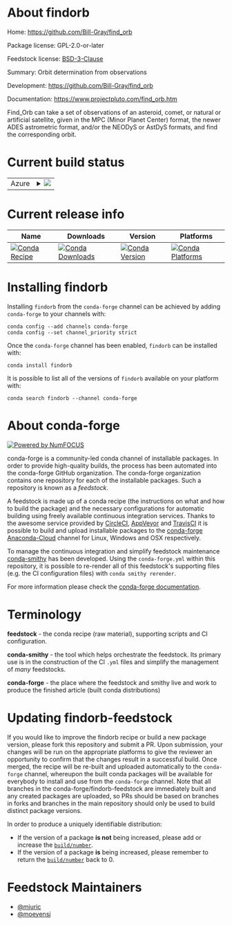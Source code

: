 About findorb
=============

Home: https://github.com/Bill-Gray/find_orb

Package license: GPL-2.0-or-later

Feedstock license: [BSD-3-Clause](https://github.com/conda-forge/findorb-feedstock/blob/master/LICENSE.txt)

Summary: Orbit determination from observations

Development: https://github.com/Bill-Gray/find_orb

Documentation: https://www.projectpluto.com/find_orb.htm

Find_Orb can take a set of observations of an asteroid, comet, or natural or artificial satellite,
given in the MPC (Minor Planet Center) format, the newer ADES astrometric format,
and/or the NEODyS or AstDyS formats, and find the corresponding orbit.


Current build status
====================


<table>
    
  <tr>
    <td>Azure</td>
    <td>
      <details>
        <summary>
          <a href="https://dev.azure.com/conda-forge/feedstock-builds/_build/latest?definitionId=13053&branchName=master">
            <img src="https://dev.azure.com/conda-forge/feedstock-builds/_apis/build/status/findorb-feedstock?branchName=master">
          </a>
        </summary>
        <table>
          <thead><tr><th>Variant</th><th>Status</th></tr></thead>
          <tbody><tr>
              <td>linux_64</td>
              <td>
                <a href="https://dev.azure.com/conda-forge/feedstock-builds/_build/latest?definitionId=13053&branchName=master">
                  <img src="https://dev.azure.com/conda-forge/feedstock-builds/_apis/build/status/findorb-feedstock?branchName=master&jobName=linux&configuration=linux_64_" alt="variant">
                </a>
              </td>
            </tr><tr>
              <td>osx_64</td>
              <td>
                <a href="https://dev.azure.com/conda-forge/feedstock-builds/_build/latest?definitionId=13053&branchName=master">
                  <img src="https://dev.azure.com/conda-forge/feedstock-builds/_apis/build/status/findorb-feedstock?branchName=master&jobName=osx&configuration=osx_64_" alt="variant">
                </a>
              </td>
            </tr>
          </tbody>
        </table>
      </details>
    </td>
  </tr>
</table>

Current release info
====================

| Name | Downloads | Version | Platforms |
| --- | --- | --- | --- |
| [![Conda Recipe](https://img.shields.io/badge/recipe-findorb-green.svg)](https://anaconda.org/conda-forge/findorb) | [![Conda Downloads](https://img.shields.io/conda/dn/conda-forge/findorb.svg)](https://anaconda.org/conda-forge/findorb) | [![Conda Version](https://img.shields.io/conda/vn/conda-forge/findorb.svg)](https://anaconda.org/conda-forge/findorb) | [![Conda Platforms](https://img.shields.io/conda/pn/conda-forge/findorb.svg)](https://anaconda.org/conda-forge/findorb) |

Installing findorb
==================

Installing `findorb` from the `conda-forge` channel can be achieved by adding `conda-forge` to your channels with:

```
conda config --add channels conda-forge
conda config --set channel_priority strict
```

Once the `conda-forge` channel has been enabled, `findorb` can be installed with:

```
conda install findorb
```

It is possible to list all of the versions of `findorb` available on your platform with:

```
conda search findorb --channel conda-forge
```


About conda-forge
=================

[![Powered by NumFOCUS](https://img.shields.io/badge/powered%20by-NumFOCUS-orange.svg?style=flat&colorA=E1523D&colorB=007D8A)](http://numfocus.org)

conda-forge is a community-led conda channel of installable packages.
In order to provide high-quality builds, the process has been automated into the
conda-forge GitHub organization. The conda-forge organization contains one repository
for each of the installable packages. Such a repository is known as a *feedstock*.

A feedstock is made up of a conda recipe (the instructions on what and how to build
the package) and the necessary configurations for automatic building using freely
available continuous integration services. Thanks to the awesome service provided by
[CircleCI](https://circleci.com/), [AppVeyor](https://www.appveyor.com/)
and [TravisCI](https://travis-ci.com/) it is possible to build and upload installable
packages to the [conda-forge](https://anaconda.org/conda-forge)
[Anaconda-Cloud](https://anaconda.org/) channel for Linux, Windows and OSX respectively.

To manage the continuous integration and simplify feedstock maintenance
[conda-smithy](https://github.com/conda-forge/conda-smithy) has been developed.
Using the ``conda-forge.yml`` within this repository, it is possible to re-render all of
this feedstock's supporting files (e.g. the CI configuration files) with ``conda smithy rerender``.

For more information please check the [conda-forge documentation](https://conda-forge.org/docs/).

Terminology
===========

**feedstock** - the conda recipe (raw material), supporting scripts and CI configuration.

**conda-smithy** - the tool which helps orchestrate the feedstock.
                   Its primary use is in the construction of the CI ``.yml`` files
                   and simplify the management of *many* feedstocks.

**conda-forge** - the place where the feedstock and smithy live and work to
                  produce the finished article (built conda distributions)


Updating findorb-feedstock
==========================

If you would like to improve the findorb recipe or build a new
package version, please fork this repository and submit a PR. Upon submission,
your changes will be run on the appropriate platforms to give the reviewer an
opportunity to confirm that the changes result in a successful build. Once
merged, the recipe will be re-built and uploaded automatically to the
`conda-forge` channel, whereupon the built conda packages will be available for
everybody to install and use from the `conda-forge` channel.
Note that all branches in the conda-forge/findorb-feedstock are
immediately built and any created packages are uploaded, so PRs should be based
on branches in forks and branches in the main repository should only be used to
build distinct package versions.

In order to produce a uniquely identifiable distribution:
 * If the version of a package **is not** being increased, please add or increase
   the [``build/number``](https://docs.conda.io/projects/conda-build/en/latest/resources/define-metadata.html#build-number-and-string).
 * If the version of a package **is** being increased, please remember to return
   the [``build/number``](https://docs.conda.io/projects/conda-build/en/latest/resources/define-metadata.html#build-number-and-string)
   back to 0.

Feedstock Maintainers
=====================

* [@mjuric](https://github.com/mjuric/)
* [@moeyensj](https://github.com/moeyensj/)

